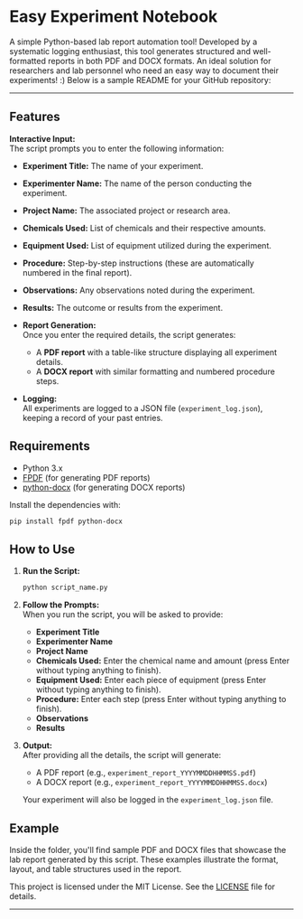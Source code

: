 # Easy Experiment Notebook

A simple Python-based lab report automation tool! Developed by a systematic logging enthusiast, this tool generates structured and well-formatted reports in both PDF and DOCX formats. An ideal solution for researchers and lab personnel who need an easy way to document their experiments! :)
Below is a sample README for your GitHub repository:

---

## Features

**Interactive Input:**  
  The script prompts you to enter the following information:
  - **Experiment Title:** The name of your experiment.
  - **Experimenter Name:** The name of the person conducting the experiment.
  - **Project Name:** The associated project or research area.
  - **Chemicals Used:** List of chemicals and their respective amounts.
  - **Equipment Used:** List of equipment utilized during the experiment.
  - **Procedure:** Step-by-step instructions (these are automatically numbered in the final report).
  - **Observations:** Any observations noted during the experiment.
  - **Results:** The outcome or results from the experiment.

- **Report Generation:**  
  Once you enter the required details, the script generates:
  - A **PDF report** with a table-like structure displaying all experiment details.
  - A **DOCX report** with similar formatting and numbered procedure steps.

- **Logging:**  
  All experiments are logged to a JSON file (`experiment_log.json`), keeping a record of your past entries.

## Requirements

- Python 3.x
- [FPDF](https://pypi.org/project/fpdf/) (for generating PDF reports)
- [python-docx](https://pypi.org/project/python-docx/) (for generating DOCX reports)

Install the dependencies with:

```bash
pip install fpdf python-docx
```

## How to Use

1. **Run the Script:**

   ```bash
   python script_name.py
   ```

2. **Follow the Prompts:**  
   When you run the script, you will be asked to provide:
   - **Experiment Title**
   - **Experimenter Name**
   - **Project Name**
   - **Chemicals Used:** Enter the chemical name and amount (press Enter without typing anything to finish).
   - **Equipment Used:** Enter each piece of equipment (press Enter without typing anything to finish).
   - **Procedure:** Enter each step (press Enter without typing anything to finish).
   - **Observations**
   - **Results**

3. **Output:**  
   After providing all the details, the script will generate:
   - A PDF report (e.g., `experiment_report_YYYYMMDDHHMMSS.pdf`)
   - A DOCX report (e.g., `experiment_report_YYYYMMDDHHMMSS.docx`)

   Your experiment will also be logged in the `experiment_log.json` file.

## Example

Inside the folder, you'll find sample PDF and DOCX files that showcase the lab report generated by this script. These examples illustrate the format, layout, and table structures used in the report.



This project is licensed under the MIT License. See the [LICENSE](LICENSE) file for details.

---
